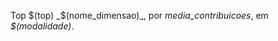 <!-- ### Modalidade: $(modalidade) -->

<!--Média de Contribuições-->
Top $(top) _$(nome_dimensao)_, por _media_contribuicoes_, em _$(modalidade)_.

